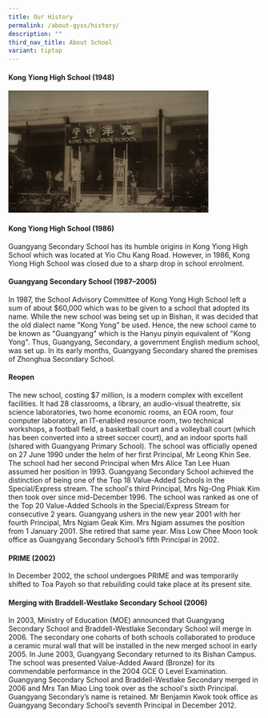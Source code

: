 ```yaml
---
title: Our History
permalink: /about-gyss/history/
description: ""
third_nav_title: About School
variant: tiptap
---
```

<h4>Kong Yiong High School (1948)</h4>
<div class="isomer-image-wrapper">
<img style="width:400px;" height="auto" width="100%" src="/images/Homepage/1948%20GYSS.jpg">
</div>
<h4>Kong Yiong High School (1986)</h4>
<p>Guangyang Secondary School has its humble origins in Kong Yiong High School
which was located at Yio Chu Kang Road. However, in 1986, Kong Yiong High
School was closed due to a sharp drop in school enrolment.</p>
<h4>Guangyang Secondary School (1987–2005)</h4>
<p>In 1987, the School Advisory Committee of Kong Yong High School left a
sum of about $60,000 which was to be given to a school that adopted its
name. While the new school was being set up in Bishan, it was decided that
the old dialect name "Kong Yong" be used. Hence, the new school came to
be known as "Guangyang" which is the Hanyu pinyin equivalent of "Kong Yong".
Thus, Guangyang, Secondary, a government English medium school, was set
up. In its early months, Guangyang Secondary shared the premises of Zhonghua
Secondary School.</p>
<h4>Reopen</h4>
<p>The new school, costing $7 million, is a modern complex with excellent
facilities. It had 28 classrooms, a library, an audio-visual theatrette,
six science laboratories, two home economic rooms, an EOA room, four computer
laboratory, an IT-enabled resource room, two technical workshops, a football
field, a basketball court and a volleyball court (which has been converted
into a street soccer court), and an indoor sports hall (shared with Guangyang
Primary School). The school was officially opened on 27 June 1990 under
the helm of her first Principal, Mr Leong Khin See. The school had her
second Principal when Mrs Alice Tan Lee Huan assumed her position in 1993.
Guangyang Secondary School achieved the distinction of being one of the
Top 18 Value-Added Schools in the Special/Express stream. The school's
third Principal, Mrs Ng-Ong Phiak Kim then took over since mid-December
1996. The school was ranked as one of the Top 20 Value-Added Schools in
the Special/Express Stream for consecutive 2 years. Guangyang ushers in
the new year 2001 with her fourth Principal, Mrs Ngiam Geak Kim. Mrs Ngiam
assumes the position from 1 January 2001. She retired that same year. Miss
Low Chee Moon took office as Guangyang Secondary School’s fifth Principal
in 2002.</p>
<h4>PRIME (2002)</h4>
<p>In December 2002, the school undergoes PRIME and was temporarily shifted
to Toa Payoh so that rebuilding could take place at its present site.</p>
<h4>Merging with Braddell-Westlake Secondary School (2006)</h4>
<p>In 2003, Ministry of Education (MOE) announced that Guangyang Secondary
School and Braddell-Westlake Secondary School will merge in 2006. The secondary
one cohorts of both schools collaborated to produce a ceramic mural wall
that will be installed in the new merged school in early 2005. In June
2003, Guangyang Secondary returned to its Bishan Campus. The school was
presented Value-Added Award (Bronze) for its commendable performance in
the 2004 GCE O Level Examination. Guangyang Secondary School and Braddell-Westlake
Secondary merged in 2006 and Mrs Tan Miao Ling took over as the school's
sixth Principal. Guangyang Secondary’s name is retained. Mr Benjamin Kwok
took office as Guangyang Secondary School’s seventh Principal in December
2012.</p>